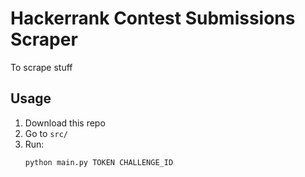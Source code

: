 # Hackerrank Contest Submissions Scraper
To scrape stuff

## Usage
1. Download this repo
2. Go to `src/`
3. Run:
    ```py
    python main.py TOKEN CHALLENGE_ID
    ```
